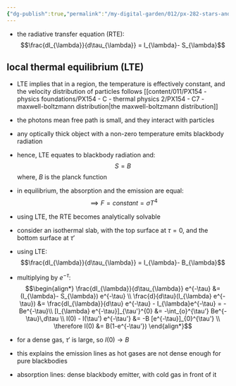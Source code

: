 ```yaml
---
{"dg-publish":true,"permalink":"/my-digital-garden/012/px-282-stars-and-the-solar-system/c-stellar-atmosphere/c2-14-stellar-atmospheres/px-282-c11b-understanding-the-radiative-transfer-equation/","created":"2024-11-25T10:50:32.000+00:00","updated":"2024-11-26T09:38:56.333+00:00"}
---
```


- the radiative transfer equation (RTE): 
$$\frac{dI_{\lambda}}{d\tau_{\lambda}} = I_{\lambda}- S_{\lambda}$$
## local thermal equilibrium (LTE)
- LTE implies that in a region, the temperature is effectively constant, and the velocity distribution of particles follows [[content/011/PX154 - physics foundations/PX154 - C - thermal physics 2/PX154 - C7 - maxwell-boltzmann distribution\|the maxwell-boltzmann distribution]]
- the photons mean free path is small, and they interact with particles
- any optically thick object with a non-zero temperature emits blackbody radiation
- hence, LTE equates to blackbody radiation and: 
$$S=B$$
	where, $B$ is the planck function
- in equilibrium, the absorption and the emission are equal: 
$$\implies F = constant = \sigma T^{4}$$
- using LTE, the RTE becomes analytically solvable

- consider an isothermal slab, with the top surface at $\tau = 0$, and the bottom surface at $\tau'$
- using LTE: 
$$\frac{dI_{\lambda}}{d\tau_{\lambda}} = I_{\lambda}- B_{\lambda}$$
- multiplying by $e^{-\tau}:$ 
$$\begin{align*}
	\frac{dI_{\lambda}}{d\tau_{\lambda}} e^{-\tau} &= (I_{\lambda}- S_{\lambda}) e^{-\tau} \\
	\frac{d}{d\tau}(I_{\lambda} e^{-\tau}) &= \frac{dI_{\lambda}}{d\tau} e^{-\tau} - I_{\lambda}e^{-\tau} = -Be^{-\tau}\\
	[I_{\lambda} e^{-\tau}]_{\tau'}^{0} &=  -\int_{o}^{\tau'} Be^{-\tau}\,d\tau \\
	I(0) - I(\tau') e^{-\tau'} &= -B [e^{-\tau}]_{0}^{\tau'} \\
	\therefore I(0) &= B(1-e^{-\tau'})
 \end{align*}$$
- for a dense gas, $\tau'$ is large, so $I(0)\to B$ 
- this explains the emission lines as hot gases are not dense enough for pure blackbodies
- absorption lines: dense blackbody emitter, with cold gas in front of it
